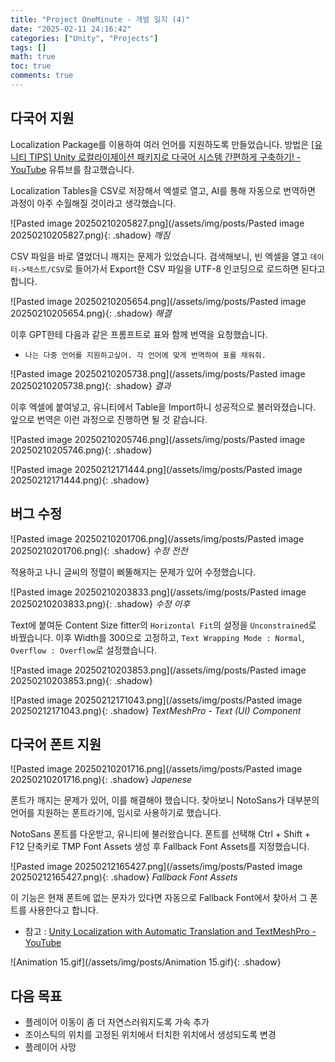 ```yaml
---
title: "Project OneMinute - 개발 일지 (4)"
date: "2025-02-11 24:16:42"
categories: ["Unity", "Projects"]
tags: []
math: true
toc: true
comments: true
---
```


## 다국어 지원

Localization Package를 이용하여 여러 언어를 지원하도록 만들었습니다. 방법은 [\[유니티 TIPS\] Unity 로컬라이제이션 패키지로 다국어 시스템 간편하게 구축하기! - YouTube](https://www.youtube.com/watch?v=VNhzMEsy7xc&t=1296s) 유튜브를 참고했습니다. 

Localization Tables을 CSV로 저장해서 엑셀로 열고, AI를 통해 자동으로 번역하면 과정이 아주 수월해질 것이라고 생각했습니다.

![Pasted image 20250210205827.png](/assets/img/posts/Pasted image 20250210205827.png){: .shadow}
_깨짐_

CSV 파일을 바로 열었더니 깨지는 문제가 있었습니다. 검색해보니, 빈 엑셀을 열고 `데이터->텍스트/CSV`로 들어가서 Export한 CSV 파일을 UTF-8 인코딩으로 로드하면 된다고 합니다.

![Pasted image 20250210205654.png](/assets/img/posts/Pasted image 20250210205654.png){: .shadow}
_해결_

이후 GPT한테 다음과 같은 프롬프트로 표와 함께 번역을 요청했습니다.

- `나는 다중 언어를 지원하고싶어. 각 언어에 맞게 번역하여 표를 채워줘.`

![Pasted image 20250210205738.png](/assets/img/posts/Pasted image 20250210205738.png){: .shadow}
_결과_

이후 엑셀에 붙여넣고, 유니티에서 Table을 Import하니 성공적으로 불러와졌습니다. 앞으로 번역은 이런 과정으로 진행하면 될 것 같습니다.

![Pasted image 20250210205746.png](/assets/img/posts/Pasted image 20250210205746.png){: .shadow}

![Pasted image 20250212171444.png](/assets/img/posts/Pasted image 20250212171444.png){: .shadow}

## 버그 수정

![Pasted image 20250210201706.png](/assets/img/posts/Pasted image 20250210201706.png){: .shadow}
_수정 전전_

적용하고 나니 글씨의 정렬이 삐뚤해지는 문제가 있어 수정했습니다.

![Pasted image 20250210203833.png](/assets/img/posts/Pasted image 20250210203833.png){: .shadow}
_수정 이후_

Text에 붙여둔 Content Size fitter의 `Horizontal Fit`의 설정을 `Unconstrained`로 바꿨습니다. 이후 Width를 300으로 고정하고, `Text Wrapping Mode : Normal`, `Overflow : Overflow`로 설정했습니다.

![Pasted image 20250210203853.png](/assets/img/posts/Pasted image 20250210203853.png){: .shadow}

![Pasted image 20250212171043.png](/assets/img/posts/Pasted image 20250212171043.png){: .shadow}
_TextMeshPro - Text (UI) Component_

## 다국어 폰트 지원

![Pasted image 20250210201716.png](/assets/img/posts/Pasted image 20250210201716.png){: .shadow}
_Japenese_

폰트가 깨지는 문제가 있어, 이를 해결해야 했습니다. 찾아보니 NotoSans가 대부분의 언어를 지원하는 폰트라기에, 임시로 사용하기로 했습니다.

NotoSans 폰트를 다운받고, 유니티에 불러왔습니다. 폰트를 선택해 Ctrl + Shift + F12 단축키로 TMP Font Assets 생성 후 Fallback Font Assets를 지정했습니다.

![Pasted image 20250212165427.png](/assets/img/posts/Pasted image 20250212165427.png){: .shadow}
_Fallback Font Assets_

이 기능은 현재 폰트에 없는 문자가 있다면 자동으로 Fallback Font에서 찾아서 그 폰트를 사용한다고 합니다.
- 참고 : [Unity Localization with Automatic Translation and TextMeshPro - YouTube](https://www.youtube.com/watch?v=NFn74l2WA_8)

![Animation 15.gif](/assets/img/posts/Animation 15.gif){: .shadow}

## 다음 목표

- 플레이어 이동이 좀 더 자연스러워지도록 가속 추가
- 조이스틱의 위치를 고정된 위치에서 터치한 위치에서 생성되도록 변경
- 플레이어 사망